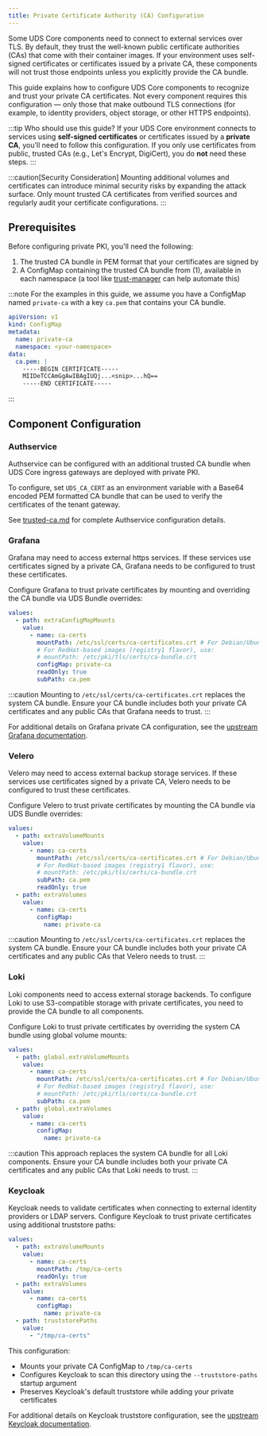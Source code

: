 ```yaml
---
title: Private Certificate Authority (CA) Configuration
---
```


Some UDS Core components need to connect to external services over TLS. By default, they trust the well-known public certificate authorities (CAs) that come with their container images. If your environment uses self-signed certificates or certificates issued by a private CA, these components will not trust those endpoints unless you explicitly provide the CA bundle.

This guide explains how to configure UDS Core components to recognize and trust your private CA certificates. Not every component requires this configuration — only those that make outbound TLS connections (for example, to identity providers, object storage, or other HTTPS endpoints).

:::tip Who should use this guide?
If your UDS Core environment connects to services using **self-signed certificates** or certificates issued by a **private CA**, you'll need to follow this configuration.
If you only use certificates from public, trusted CAs (e.g., Let's Encrypt, DigiCert), you do **not** need these steps.
:::

:::caution[Security Consideration]
Mounting additional volumes and certificates can introduce minimal security risks by expanding the attack surface. Only mount trusted CA certificates from verified sources and regularly audit your certificate configurations.
:::

## Prerequisites

Before configuring private PKI, you'll need the following:

1. The trusted CA bundle in PEM format that your certificates are signed by
2. A ConfigMap containing the trusted CA bundle from (1), available in each namespace (a tool like [trust-manager](https://cert-manager.io/docs/trust/trust-manager/) can help automate this)

:::note
For the examples in this guide, we assume you have a ConfigMap named `private-ca` with a key `ca.pem` that contains your CA bundle.

```yaml
apiVersion: v1
kind: ConfigMap
metadata:
  name: private-ca
  namespace: <your-namespace>
data:
  ca.pem: |
    -----BEGIN CERTIFICATE-----
    MIIDeTCCAmGgAwIBAgIUQj...<snip>...hQ==
    -----END CERTIFICATE-----
```
:::

## Component Configuration

### Authservice

Authservice can be configured with an additional trusted CA bundle when UDS Core ingress gateways are deployed with private PKI.

To configure, set `UDS_CA_CERT` as an environment variable with a Base64 encoded PEM formatted CA bundle that can be used to verify the certificates of the tenant gateway.

See [trusted-ca.md](./single-sign-on/trusted-ca.md) for complete Authservice configuration details.

### Grafana

Grafana may need to access external https services.  If these services use certificates signed by a private CA, Grafana needs to be configured to trust these certificates.

Configure Grafana to trust private certificates by mounting and overriding the CA bundle via UDS Bundle overrides:

```yaml
values:
  - path: extraConfigMapMounts
    value:
      - name: ca-certs
        mountPath: /etc/ssl/certs/ca-certificates.crt # For Debian/Ubuntu images
        # For RedHat-based images (registry1 flavor), use:
        # mountPath: /etc/pki/tls/certs/ca-bundle.crt
        configMap: private-ca
        readOnly: true
        subPath: ca.pem
```

:::caution
Mounting to `/etc/ssl/certs/ca-certificates.crt` replaces the system CA bundle. Ensure your CA bundle includes both your private CA certificates and any public CAs that Grafana needs to trust.
:::

For additional details on Grafana private CA configuration, see the [upstream Grafana documentation](https://grafana.com/docs/grafana/latest/setup-grafana/installation/helm/#configure-a-private-ca-certificate-authority).

### Velero

Velero may need to access external backup storage services. If these services use certificates signed by a private CA, Velero needs to be configured to trust these certificates.

Configure Velero to trust private certificates by mounting the CA bundle via UDS Bundle overrides:

```yaml
values:
  - path: extraVolumeMounts
    value:
      - name: ca-certs
        mountPath: /etc/ssl/certs/ca-certificates.crt # For Debian/Ubuntu images
        # For RedHat-based images (registry1 flavor), use:
        # mountPath: /etc/pki/tls/certs/ca-bundle.crt
        subPath: ca.pem
        readOnly: true
  - path: extraVolumes
    value:
      - name: ca-certs
        configMap:
          name: private-ca
```

:::caution
Mounting to `/etc/ssl/certs/ca-certificates.crt` replaces the system CA bundle. Ensure your CA bundle includes both your private CA certificates and any public CAs that Velero needs to trust.
:::

### Loki

Loki components need to access external storage backends. To configure Loki to use S3-compatible storage with private certificates, you need to provide the CA bundle to all components.

Configure Loki to trust private certificates by overriding the system CA bundle using global volume mounts:

```yaml
values:
  - path: global.extraVolumeMounts
    value:
      - name: ca-certs
        mountPath: /etc/ssl/certs/ca-certificates.crt # For Debian/Ubuntu images
        # For RedHat-based images (registry1 flavor), use:
        # mountPath: /etc/pki/tls/certs/ca-bundle.crt
        subPath: ca.pem
  - path: global.extraVolumes
    value:
      - name: ca-certs
        configMap:
          name: private-ca
```

:::caution
This approach replaces the system CA bundle for all Loki components. Ensure your CA bundle includes both your private CA certificates and any public CAs that Loki needs to trust.
:::

### Keycloak

Keycloak needs to validate certificates when connecting to external identity providers or LDAP servers. Configure Keycloak to trust private certificates using additional truststore paths:

```yaml
values:
  - path: extraVolumeMounts
    value:
      - name: ca-certs
        mountPath: /tmp/ca-certs
        readOnly: true
  - path: extraVolumes
    value:
      - name: ca-certs
        configMap:
          name: private-ca
  - path: truststorePaths
    value:
      - "/tmp/ca-certs"
```

This configuration:
- Mounts your private CA ConfigMap to `/tmp/ca-certs`
- Configures Keycloak to scan this directory using the `--truststore-paths` startup argument
- Preserves Keycloak's default truststore while adding your private certificates

For additional details on Keycloak truststore configuration, see the [upstream Keycloak documentation](https://www.keycloak.org/server/keycloak-truststore#_configuring_the_system_truststore).
